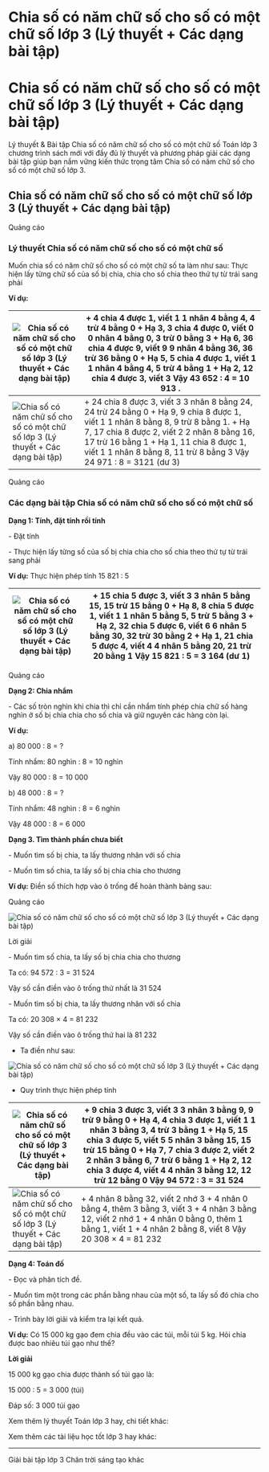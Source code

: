 # Chia số có năm chữ số cho số có một chữ số lớp 3 (Lý thuyết + Các dạng bài tập)

# Chia số có năm chữ số cho số có một chữ số lớp 3 (Lý thuyết + Các dạng bài tập)

Lý thuyết & Bài tập Chia số có năm chữ số cho số có một chữ số Toán lớp 3 chương trình sách mới với đầy đủ lý thuyết và phương pháp giải các dạng bài tập giúp bạn nắm vững kiến thức trọng tâm Chia số có năm chữ số cho số có một chữ số lớp 3.

## Chia số có năm chữ số cho số có một chữ số lớp 3 (Lý thuyết + Các dạng bài tập)

Quảng cáo

### Lý thuyết Chia số có năm chữ số cho số có một chữ số

Muốn chia số có năm chữ số cho số có một chữ số ta làm như sau: Thực hiện lấy từng chữ số của số bị chia, chia cho số chia theo thứ tự từ trái sang phải

**Ví dụ:**

![Chia số có năm chữ số cho số có một chữ số lớp 3 \(Lý thuyết + Các dạng bài tập\)](https://vietjack.com/toan-3-ct/images/ly-thuyet-chia-so-co-nam-chu-so-cho-so-co-mot-chu-so.PNG) |  \+ 4 chia 4 được 1, viết 1 1 nhân 4 bằng 4, 4 trừ 4 bằng 0 \+ Hạ 3, 3 chia 4 được 0, viết 0 0 nhân 4 bằng 0, 3 trừ 0 bằng 3 \+ Hạ 6, 36 chia 4 được 9, viết 9 9 nhân 4 bằng 36, 36 trừ 36 bằng 0 \+ Hạ 5, 5 chia 4 được 1, viết 1 1 nhân 4 bằng 4, 5 trừ 4 bằng 1 \+ Hạ 2, 12 chia 4 được 3, viết 3 Vậy 43 652 : 4 = 10 913 .  
---|---  
![Chia số có năm chữ số cho số có một chữ số lớp 3 \(Lý thuyết + Các dạng bài tập\)](https://vietjack.com/toan-3-ct/images/ly-thuyet-chia-so-co-nam-chu-so-cho-so-co-mot-chu-so-1.PNG) |  \+ 24 chia 8 được 3, viết 3 3 nhân 8 bằng 24, 24 trừ 24 bằng 0 \+ Hạ 9, 9 chia 8 được 1, viết 1 1 nhân 8 bằng 8, 9 trừ 8 bằng 1. \+ Hạ 7, 17 chia 8 được 2, viết 2 2 nhân 8 bằng 16, 17 trừ 16 bằng 1 \+ Hạ 1, 11 chia 8 được 1, viết 1 1 nhân 8 bằng 8, 11 trừ 8 bằng 3 Vậy 24 971 : 8 = 3121 (dư 3)  
  
Quảng cáo

### Các dạng bài tập Chia số có năm chữ số cho số có một chữ số

**Dạng 1: Tính, đặt tính rồi tính**

\- Đặt tính 

\- Thực hiện lấy từng số của số bị chia chia cho số chia theo thứ tự từ trái sang phải

**Ví dụ:** Thực hiện phép tính 15 821 : 5

![Chia số có năm chữ số cho số có một chữ số lớp 3 \(Lý thuyết + Các dạng bài tập\)](https://vietjack.com/toan-3-ct/images/ly-thuyet-chia-so-co-nam-chu-so-cho-so-co-mot-chu-so-2.PNG) |  \+ 15 chia 5 được 3, viết 3 3 nhân 5 bằng 15, 15 trừ 15 bằng 0 \+ Hạ 8, 8 chia 5 được 1, viết 1 1 nhân 5 bằng 5, 5 trừ 5 bằng 3 \+ Hạ 2, 32 chia 5 được 6, viết 6 6 nhân 5 bằng 30, 32 trừ 30 bằng 2 \+ Hạ 1, 21 chia 5 được 4, viết 4 4 nhân 5 bằng 20, 21 trừ 20 bằng 1 Vậy 15 821 : 5 = 3 164 (dư 1)  
---|---  
  
Quảng cáo

**Dạng 2: Chia nhẩm**

\- Các số tròn nghìn khi chia thì chỉ cần nhẩm tính phép chia chữ số hàng nghìn ở số bị chia chia cho số chia và giữ nguyên các hàng còn lại.

**Ví dụ:**

a) 80 000 : 8 = ?

Tính nhẩm: 80 nghìn : 8 = 10 nghìn

Vậy 80 000 : 8 = 10 000

b) 48 000 : 8 = ?

Tính nhẩm: 48 nghìn : 8 = 6 nghìn

Vậy 48 000 : 8 = 6 000

**Dạng 3. Tìm thành phần chưa biết**

\- Muốn tìm số bị chia, ta lấy thương nhân với số chia

\- Muốn tìm số chia, ta lấy số bị chia chia cho thương

**Ví dụ:** Điền số thích hợp vào ô trống để hoàn thành bảng sau:

Quảng cáo

![Chia số có năm chữ số cho số có một chữ số lớp 3 \(Lý thuyết + Các dạng bài tập\)](https://vietjack.com/toan-3-ct/images/ly-thuyet-chia-so-co-nam-chu-so-cho-so-co-mot-chu-so-3.PNG)

Lời giải

\- Muốn tìm số chia, ta lấy số bị chia chia cho thương

Ta có: 94 572 : 3 = 31 524

Vậy số cần điền vào ô trống thứ nhất là 31 524

\- Muốn tìm số bị chia, ta lấy thương nhân với số chia

Ta có: 20 308 × 4 = 81 232

Vậy số cần điền vào ô trống thứ hai là 81 232

* Ta điền như sau:

![Chia số có năm chữ số cho số có một chữ số lớp 3 \(Lý thuyết + Các dạng bài tập\)](https://vietjack.com/toan-3-ct/images/ly-thuyet-chia-so-co-nam-chu-so-cho-so-co-mot-chu-so-4.PNG)

* Quy trình thực hiện phép tính

![Chia số có năm chữ số cho số có một chữ số lớp 3 \(Lý thuyết + Các dạng bài tập\)](https://vietjack.com/toan-3-ct/images/ly-thuyet-chia-so-co-nam-chu-so-cho-so-co-mot-chu-so-5.PNG) |  \+ 9 chia 3 được 3, viết 3 3 nhân 3 bằng 9, 9 trừ 9 bằng 0 \+ Hạ 4, 4 chia 3 được 1, viết 1 1 nhân 3 bằng 3, 4 trừ 3 bằng 1 \+ Hạ 5, 15 chia 3 được 5, viết 5 5 nhân 3 bằng 15, 15 trừ 15 bằng 0 \+ Hạ 7, 7 chia 3 được 2, viết 2 2 nhân 3 bằng 6, 7 trừ 6 bằng 1 \+ Hạ 2, 12 chia 3 được 4, viết 4 4 nhân 3 bằng 12, 12 trừ 12 bằng 0 Vậy 94 572 : 3 = 31 524  
---|---  
![Chia số có năm chữ số cho số có một chữ số lớp 3 \(Lý thuyết + Các dạng bài tập\)](https://vietjack.com/toan-3-ct/images/ly-thuyet-chia-so-co-nam-chu-so-cho-so-co-mot-chu-so-6.PNG) |  \+ 4 nhân 8 bằng 32, viết 2 nhớ 3 \+ 4 nhân 0 bằng 4, thêm 3 bằng 3, viết 3 \+ 4 nhân 3 bằng 12, viết 2 nhớ 1 \+ 4 nhân 0 bằng 0, thêm 1 bằng 1, viết 1 \+ 4 nhân 2 bằng 8, viết 8 Vậy 20 308 × 4 = 81 232  
  
**Dạng 4: Toán đố**

\- Đọc và phân tích đề. 

\- Muốn tìm một trong các phần bằng nhau của một số, ta lấy số đó chia cho số phần bằng nhau. 

\- Trình bày lời giải và kiểm tra lại kết quả.

**Ví dụ:** Có 15 000 kg gạo đem chia đều vào các túi, mỗi túi 5 kg. Hỏi chia được bao nhiêu túi gạo như thế?

**Lời giải**

15 000 kg gạo chia được thành số túi gạo là:

15 000 : 5 = 3 000 (túi)

Đáp số: 3 000 túi gạo

Xem thêm lý thuyết Toán lớp 3 hay, chi tiết khác:

Xem thêm các tài liệu học tốt lớp 3 hay khác:

* * *

Giải bài tập lớp 3 Chân trời sáng tạo khác
